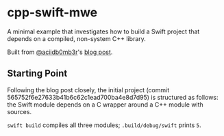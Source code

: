 # cpp-swift-mwe

A minimal example that investigates how to build a Swift project that depends on a compiled, non-system C++ library.

Built from [@aciidb0mb3r](https://github.com/aciidb0mb3r)'s [blog post](http://ankit.im/swift/2016/05/21/creating-objc-cpp-packages-with-swift-package-manager/).

## Starting Point

Following the blog post closely, the initial project (commit 565752f6e27633b41b6c62c1ead700ba4e8d7d95) is structured as follows:
the Swift module depends on a C wrapper around a C++ module with sources.

`swift build` compiles all three modules; `.build/debug/swift` prints `5`.
